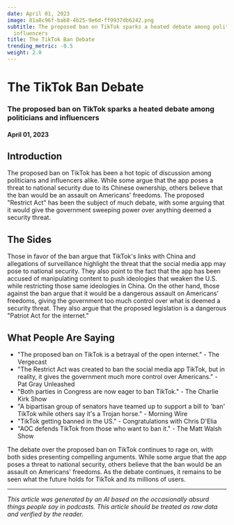 ```yaml
---
date: April 01, 2023
image: 81a8c96f-bab8-4b25-9e6d-ff9937db6242.png
subtitle: The proposed ban on TikTok sparks a heated debate among politicians and
  influencers
title: The TikTok Ban Debate
trending_metric: -0.5
weight: 2.0
---
```

# The TikTok Ban Debate
### The proposed ban on TikTok sparks a heated debate among politicians and influencers
#### April 01, 2023

## Introduction
The proposed ban on TikTok has been a hot topic of discussion among politicians and influencers alike. While some argue that the app poses a threat to national security due to its Chinese ownership, others believe that the ban would be an assault on Americans' freedoms. The proposed "Restrict Act" has been the subject of much debate, with some arguing that it would give the government sweeping power over anything deemed a security threat. 

## The Sides
Those in favor of the ban argue that TikTok's links with China and allegations of surveillance highlight the threat that the social media app may pose to national security. They also point to the fact that the app has been accused of manipulating content to push ideologies that weaken the U.S. while restricting those same ideologies in China. On the other hand, those against the ban argue that it would be a dangerous assault on Americans' freedoms, giving the government too much control over what is deemed a security threat. They also argue that the proposed legislation is a dangerous "Patriot Act for the internet."

## What People Are Saying
- "The proposed ban on TikTok is a betrayal of the open internet." - The Vergecast
- "The Restrict Act was created to ban the social media app TikTok, but in reality, it gives the government much more control over Americans." - Pat Gray Unleashed
- "Both parties in Congress are now eager to ban TikTok." - The Charlie Kirk Show
- "A bipartisan group of senators have teamed up to support a bill to 'ban' TikTok while others say it's a Trojan horse." - Morning Wire
- "TikTok getting banned in the US." - Congratulations with Chris D'Elia
- "AOC defends TikTok from those who want to ban it." - The Matt Walsh Show

The debate over the proposed ban on TikTok continues to rage on, with both sides presenting compelling arguments. While some argue that the app poses a threat to national security, others believe that the ban would be an assault on Americans' freedoms. As the debate continues, it remains to be seen what the future holds for TikTok and its millions of users.

 --- 

*This article was generated by an AI based on the occasionally absurd things people say in podcasts. This article should be treated as raw data and verified by the reader.*